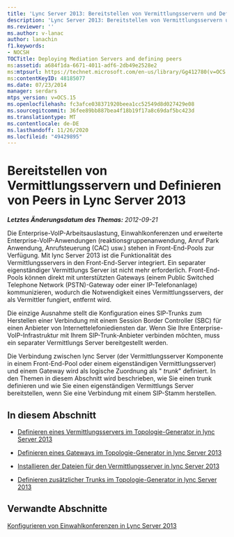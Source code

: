 ```yaml
---
title: 'Lync Server 2013: Bereitstellen von Vermittlungsservern und Definieren von Peers'
description: 'Lync Server 2013: Bereitstellen von Vermittlungsservern und Definieren von Peers.'
ms.reviewer: ''
ms.author: v-lanac
author: lanachin
f1.keywords:
- NOCSH
TOCTitle: Deploying Mediation Servers and defining peers
ms:assetid: a684f1da-6671-4011-adf6-2db49e2528e2
ms:mtpsurl: https://technet.microsoft.com/en-us/library/Gg412780(v=OCS.15)
ms:contentKeyID: 48185077
ms.date: 07/23/2014
manager: serdars
mtps_version: v=OCS.15
ms.openlocfilehash: fc3afce038371920beea1cc52549d8d027429e08
ms.sourcegitcommit: 36fee89bb887bea4f18b19f17a8c69daf5bc423d
ms.translationtype: MT
ms.contentlocale: de-DE
ms.lasthandoff: 11/26/2020
ms.locfileid: "49429895"
---
```

# <a name="deploying-mediation-servers-and-defining-peers-in-lync-server-2013"></a>Bereitstellen von Vermittlungsservern und Definieren von Peers in Lync Server 2013

<div data-xmlns="http://www.w3.org/1999/xhtml">

<div class="topic" data-xmlns="http://www.w3.org/1999/xhtml" data-msxsl="urn:schemas-microsoft-com:xslt" data-cs="https://msdn.microsoft.com/">

<div data-asp="https://msdn2.microsoft.com/asp">



</div>

<div id="mainSection">

<div id="mainBody">

<span> </span>

_**Letztes Änderungsdatum des Themas:** 2012-09-21_

Die Enterprise-VoIP-Arbeitsauslastung, Einwahlkonferenzen und erweiterte Enterprise-VoIP-Anwendungen (reaktionsgruppenanwendung, Anruf Park Anwendung, Anrufsteuerung (CAC) usw.) stehen in Front-End-Pools zur Verfügung. Mit lync Server 2013 ist die Funktionalität des Vermittlungsservers in den Front-End-Server integriert. Ein separater eigenständiger Vermittlungs Server ist nicht mehr erforderlich. Front-End-Pools können direkt mit unterstützten Gateways (einem Public Switched Telephone Network (PSTN)-Gateway oder einer IP-Telefonanlage) kommunizieren, wodurch die Notwendigkeit eines Vermittlungsservers, der als Vermittler fungiert, entfernt wird.

Die einzige Ausnahme stellt die Konfiguration eines SIP-Trunks zum Herstellen einer Verbindung mit einem Session Border Controller (SBC) für einen Anbieter von Internettelefoniediensten dar. Wenn Sie Ihre Enterprise-VoIP-Infrastruktur mit Ihrem SIP-Trunk-Anbieter verbinden möchten, muss ein separater Vermittlungs Server bereitgestellt werden.

Die Verbindung zwischen lync Server (der Vermittlungsserver Komponente in einem Front-End-Pool oder einem eigenständigen Vermittlungsserver) und einem Gateway wird als logische Zuordnung als " *trunk*" definiert. In den Themen in diesem Abschnitt wird beschrieben, wie Sie einen trunk definieren und wie Sie einen eigenständigen Vermittlungs Server bereitstellen, wenn Sie eine Verbindung mit einem SIP-Stamm herstellen.

<div>

## <a name="in-this-section"></a>In diesem Abschnitt

  - [Definieren eines Vermittlungsservers im Topologie-Generator in lync Server 2013](lync-server-2013-define-a-mediation-server-in-topology-builder.md)

  - [Definieren eines Gateways im Topologie-Generator in lync Server 2013](lync-server-2013-define-a-gateway-in-topology-builder.md)

  - [Installieren der Dateien für den Vermittlungsserver in lync Server 2013](lync-server-2013-install-the-files-for-mediation-server.md)

  - [Definieren zusätzlicher Trunks im Topologie-Generator in lync Server 2013](lync-server-2013-define-additional-trunks-in-topology-builder.md)

</div>

<div>

## <a name="related-sections"></a>Verwandte Abschnitte

[Konfigurieren von Einwahlkonferenzen in Lync Server 2013](lync-server-2013-configuring-dial-in-conferencing.md)

</div>

</div>

<span> </span>

</div>

</div>

</div>

